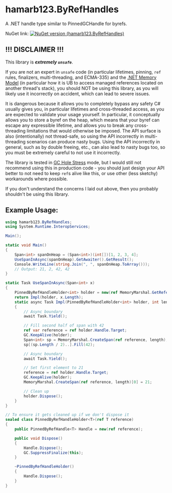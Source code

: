 # hamarb123.ByRefHandles
A .NET handle type similar to PinnedGCHandle for byrefs.

NuGet link:
[![NuGet version (hamarb123.ByRefHandles)](https://img.shields.io/nuget/v/hamarb123.ByRefHandles.svg?style=flat-square)](https://www.nuget.org/packages/hamarb123.ByRefHandles/)

## !!! DISCLAIMER !!!
This library is ***extremely `unsafe`***.

If you are not an expert in `unsafe` code (in particular lifetimes, pinning, `ref` rules, finalizers, multi-threading, and ECMA-335) and the [.NET Memory Model](https://github.com/dotnet/runtime/blob/main/docs/design/specs/Memory-model.md) (in particular how it is UB to access managed references located on another thread's stack), you should NOT be using this library, as you will likely use it incorrectly on accident, which can lead to severe issues.

It is dangerous because it allows you to completely bypass any safety C# usually gives you, in particular lifetimes and cross-threaded access, as you are expected to validate your usage yourself. In particular, it conceptually allows you to store a byref on the heap, which means that your byref can escape any expressible lifetime, and allows you to break any cross-threading limitations that would otherwise be imposed. The API surface is also (intentionally) not thread-safe, so using the API incorrectly in multi-threading scenarios can produce nasty bugs. Using the API incorrectly in general, such as by double freeing, etc., can also lead to nasty bugs too, so you must be extremely careful to not use it incorrectly.

The library is tested in [GC Hole Stress](https://github.com/dotnet/runtime/blob/main/docs/design/coreclr/jit/investigate-stress.md) mode, but I would still not recommend using this in production code - you should just design your API better to not need to keep `ref`s alive like this, or use other (less sketchy) workarounds where possible.

If you don't understand the concerns I laid out above, then you probably shouldn't be using this library.

## Example Usage:
```csharp
using hamarb123.ByRefHandles;
using System.Runtime.InteropServices;

Main();

static void Main()
{
	Span<int> spanOnHeap = (Span<int>)(int[])[1, 2, 3, 4];
	UseSpanInAsync(spanOnHeap).GetAwaiter().GetResult();
	Console.WriteLine(string.Join(", ", spanOnHeap.ToArray()));
	// Output: 21, 2, 42, 42
}

static Task UseSpanInAsync(Span<int> x)
{
	PinnedByRefHandleHolder<int> holder = new(ref MemoryMarshal.GetReference(x));
	return Impl(holder, x.Length);
	static async Task Impl(PinnedByRefHandleHolder<int> holder, int length)
	{
		// Async boundary
		await Task.Yield();

		// Fill second half of span with 42
		ref var reference = ref holder.Handle.Target;
		GC.KeepAlive(holder);
		Span<int> sp = MemoryMarshal.CreateSpan(ref reference, length);
		sp[(sp.Length / 2)..].Fill(42);

		// Async boundary
		await Task.Yield();

		// Set first element to 21
		reference = ref holder.Handle.Target;
		GC.KeepAlive(holder);
		MemoryMarshal.CreateSpan(ref reference, length)[0] = 21;

		// Clean up
		holder.Dispose();
	}
}

// To ensure it gets cleaned up if we don't dispose it
sealed class PinnedByRefHandleHolder<T>(ref T reference)
{
	public PinnedByRefHandle<T> Handle = new(ref reference);

	public void Dispose()
	{
		Handle.Dispose();
		GC.SuppressFinalize(this);
	}

	~PinnedByRefHandleHolder()
	{
		Handle.Dispose();
	}
}
```
